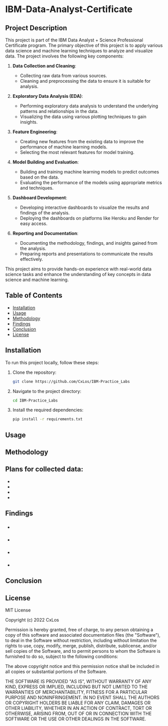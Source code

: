 # IBM-Data-Analyst-Certificate

## Project Description

This project is part of the IBM Data Analyst + Science Professional Certificate program. The primary objective of this project is to apply various data science and machine learning techniques to analyze and visualize data. The project involves the following key components:

1. **Data Collection and Cleaning**:
   - Collecting raw data from various sources.
   - Cleaning and preprocessing the data to ensure it is suitable for analysis.

2. **Exploratory Data Analysis (EDA)**:
   - Performing exploratory data analysis to understand the underlying patterns and relationships in the data.
   - Visualizing the data using various plotting techniques to gain insights.

3. **Feature Engineering**:
   - Creating new features from the existing data to improve the performance of machine learning models.
   - Selecting the most relevant features for model training.

4. **Model Building and Evaluation**:
   - Building and training machine learning models to predict outcomes based on the data.
   - Evaluating the performance of the models using appropriate metrics and techniques.

5. **Dashboard Development**:
   - Developing interactive dashboards to visualize the results and findings of the analysis.
   - Deploying the dashboards on platforms like Heroku and Render for easy access.

6. **Reporting and Documentation**:
   - Documenting the methodology, findings, and insights gained from the analysis.
   - Preparing reports and presentations to communicate the results effectively.

This project aims to provide hands-on experience with real-world data science tasks and enhance the understanding of key concepts in data science and machine learning.

## Table of Contents 
	
- [Installation](#installation)
- [Usage](#usage)
- [Methodology](#methodology)
- [Findings](#findings)
- [Conclusion](#conclusion)
- [License](#license)

## Installation

To run this project locally, follow these steps:

1. Clone the repository:
    ```bash
    git clone https://github.com/CxLos/IBM-Practice_Labs
    ```
2. Navigate to the project directory:
    ```bash
    cd IBM-Practice_Labs
    ```
3. Install the required dependencies:
    ```bash
    pip install -r requirements.txt
    ```

## Usage

## Methodology


## Plans for collected data:

- 
-
-
-

## Findings

### 

* 

### 

* 

### 

* 

### 

* 

## Conclusion




## License

MIT License

Copyright (c) 2022 CxLos

Permission is hereby granted, free of charge, to any person obtaining a copy
of this software and associated documentation files (the "Software"), to deal
in the Software without restriction, including without limitation the rights
to use, copy, modify, merge, publish, distribute, sublicense, and/or sell
copies of the Software, and to permit persons to whom the Software is
furnished to do so, subject to the following conditions:

The above copyright notice and this permission notice shall be included in all
copies or substantial portions of the Software.

THE SOFTWARE IS PROVIDED "AS IS", WITHOUT WARRANTY OF ANY KIND, EXPRESS OR
IMPLIED, INCLUDING BUT NOT LIMITED TO THE WARRANTIES OF MERCHANTABILITY,
FITNESS FOR A PARTICULAR PURPOSE AND NONINFRINGEMENT. IN NO EVENT SHALL THE
AUTHORS OR COPYRIGHT HOLDERS BE LIABLE FOR ANY CLAIM, DAMAGES OR OTHER
LIABILITY, WHETHER IN AN ACTION OF CONTRACT, TORT OR OTHERWISE, ARISING FROM,
OUT OF OR IN CONNECTION WITH THE SOFTWARE OR THE USE OR OTHER DEALINGS IN THE
SOFTWARE.